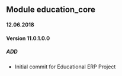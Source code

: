 ## Module education_core

#### 12.06.2018
#### Version 11.0.1.0.0
##### ADD
- Initial commit for Educational ERP Project
